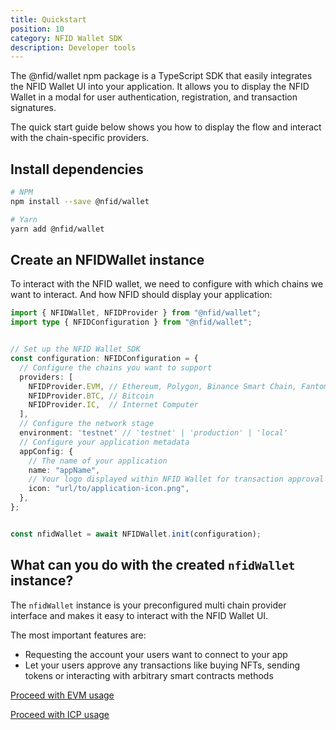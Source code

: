 ```yaml
---
title: Quickstart
position: 10
category: NFID Wallet SDK
description: Developer tools
---
```


The @nfid/wallet npm package is a TypeScript SDK that easily integrates the NFID Wallet UI into your application. It allows you to display the NFID Wallet in a modal for user authentication, registration, and transaction signatures.

The quick start guide below shows you how to display the flow and interact with the chain-specific providers.

## Install dependencies

```bash
# NPM
npm install --save @nfid/wallet

# Yarn
yarn add @nfid/wallet
```

## Create an NFIDWallet instance

To interact with the NFID wallet, we need to configure with which chains we want to interact. And how NFID should display your application:

```typescript
import { NFIDWallet, NFIDProvider } from "@nfid/wallet";
import type { NFIDConfiguration } from "@nfid/wallet";


// Set up the NFID Wallet SDK
const configuration: NFIDConfiguration = {
  // Configure the chains you want to support
  providers: [
    NFIDProvider.EVM, // Ethereum, Polygon, Binance Smart Chain, Fantom, Avalanche, and many more
    NFIDProvider.BTC, // Bitcoin
    NFIDProvider.IC,  // Internet Computer
  ],
  // Configure the network stage
  environment: 'testnet' // 'testnet' | 'production' | 'local'
  // Configure your application metadata
  appConfig: {
    // The name of your application
    name: "appName",
    // Your logo displayed within NFID Wallet for transaction approval and other interactions
    icon: "url/to/application-icon.png",
  },
};


const nfidWallet = await NFIDWallet.init(configuration);
```

## What can you do with the created `nfidWallet` instance?

The `nfidWallet` instance is your preconfigured multi chain provider interface and makes it easy to interact with the NFID Wallet UI.

The most important features are:

- Requesting the account your users want to connect to your app
- Let your users approve any transactions like buying NFTs, sending tokens or interacting with arbitrary smart contracts methods

[Proceed with EVM usage](/wallet/evm)

[Proceed with ICP usage](/wallet/icp)
